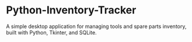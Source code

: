 # Python-Inventory-Tracker
A simple desktop application for managing tools and spare parts inventory, built with Python, Tkinter, and SQLite.
